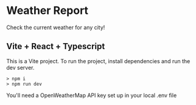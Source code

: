# Weather Report

Check the current weather for any city!

## Vite + React + Typescript

This is a Vite project.
To run the project, install dependencies and run the dev server.

    > npm i
    > npm run dev

You'll need a OpenWeatherMap API key set up in your local .env file
